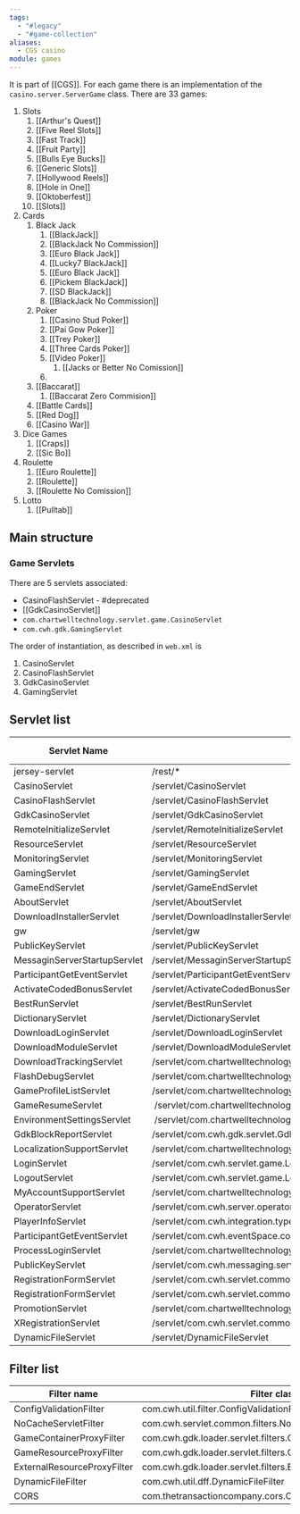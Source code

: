 ```yaml
---
tags:
  - "#legacy"
  - "#game-collection"
aliases:
  - CGS casino
module: games
---
```


It is part of [[CGS]]. 
For each game there is an implementation of the `casino.server.ServerGame` class.
There are 33 games:
1. Slots
	1. [[Arthur's Quest]]
	2. [[Five Reel Slots]]
	3. [[Fast Track]]
	4. [[Fruit Party]]
	5. [[Bulls Eye Bucks]]
	6. [[Generic Slots]]
	7. [[Hollywood Reels]]
	8. [[Hole in One]]
	9. [[Oktoberfest]]
	10. [[Slots]]
2. Cards
	1. Black Jack
		1. [[BlackJack]]
		2. [[BlackJack No Commission]]
		3. [[Euro Black Jack]]
		4. [[Lucky7 BlackJack]]
		5. [[Euro Black Jack]]
		6. [[Pickem BlackJack]]
		7. [[SD BlackJack]]
		8. [[BlackJack No Commission]]
	2. Poker
		1. [[Casino Stud Poker]]
		2. [[Pai Gow Poker]]
		3. [[Trey Poker]]
		4. [[Three Cards Poker]]
		5. [[Video Poker]]
			1. [[Jacks or Better No Comission]]
		6. 
	3. [[Baccarat]]
		1. [[Baccarat Zero Commision]]
	4. [[Battle Cards]]
	5. [[Red Dog]]
	6. [[Casino War]]
3. Dice Games
	1. [[Craps]]
	2. [[Sic Bo]]
4. Roulette
	1. [[Euro Roulette]]
	2. [[Roulette]]
	3. [[Roulette No Comission]]
5. Lotto
	1. [[Pulltab]]

## Main structure
### Game Servlets

There are 5 servlets associated:
- CasinoFlashServlet - #deprecated 
- [[GdkCasinoServlet]]
- `com.chartwelltechnology.servlet.game.CasinoServlet`
- `com.cwh.gdk.GamingServlet`


The order of instantiation, as described in `web.xml` is 
1. CasinoServlet
2. CasinoFlashServlet
3. GdkCasinoServlet
4. GamingServlet

## Servlet list

| Servlet Name                 | URL mapping                                                                  | Init order |
| ---------------------------- | ---------------------------------------------------------------------------- | ---------- |
| jersey-servlet               | /rest/*                                                                      | 1          |
| CasinoServlet                | /servlet/CasinoServlet                                                       | 1          |
| CasinoFlashServlet           | /servlet/CasinoFlashServlet                                                  | 2          |
| GdkCasinoServlet             | /servlet/GdkCasinoServlet                                                    | 3          |
| RemoteInitializeServlet      | /servlet/RemoteInitializeServlet                                             | 10         |
| ResourceServlet              | /servlet/ResourceServlet                                                     | 11         |
| MonitoringServlet            | /servlet/MonitoringServlet                                                   | 20         |
| GamingServlet                | /servlet/GamingServlet                                                       | 22         |
| GameEndServlet               | /servlet/GameEndServlet                                                      |            |
| AboutServlet                 | /servlet/AboutServlet                                                        |            |
| DownloadInstallerServlet     | /servlet/DownloadInstallerServlet                                            |            |
| gw                           | /servlet/gw                                                                  | 23         |
| PublicKeyServlet             | /servlet/PublicKeyServlet                                                    |            |
| MessaginServerStartupServlet | /servlet/MessaginServerStartupServlet                                        |            |
| ParticipantGetEventServlet   | /servlet/ParticipantGetEventServlet                                          |            |
| ActivateCodedBonusServlet    | /servlet/ActivateCodedBonusServlet                                           |            |
| BestRunServlet               | /servlet/BestRunServlet                                                      |            |
| DictionaryServlet            | /servlet/DictionaryServlet                                                   |            |
| DownloadLoginServlet         | /servlet/DownloadLoginServlet                                                |            |
| DownloadModuleServlet        | /servlet/DownloadModuleServlet                                               |            |
| DownloadTrackingServlet      | /servlet/com.chartwelltechnology.servlet.download.DownloadTrackingServlet    |            |
| FlashDebugServlet            | /servlet/com.chartwelltechnology.servlet.game.FlashDebugServlet              |            |
| GameProfileListServlet       | /servlet/com.chartwelltechnology.icd.GameProfileListServlet                  |            |
| GameResumeServlet            |  /servlet/com.chartwelltechnology.icd.GameResumeServlet                      |            |
| EnvironmentSettingsServlet   |  /servlet/com.chartwelltechnology.icd.EnvironmentSettingsServlet             |            |
| GdkBlockReportServlet        | /servlet/com.cwh.gdk.servlet.GdkBlockReportServlet                           |            |
| LocalizationSupportServlet   | /servlet/com.chartwelltechnology.icd.LocalizationSupportServlet              |            |
| LoginServlet                 | /servlet/com.cwh.servlet.game.LoginServlet                                   |            |
| LogoutServlet                | /servlet/com.cwh.servlet.game.LogoutServlet                                  |            |
| MyAccountSupportServlet      | /servlet/com.chartwelltechnology.servlet.myaccount.MyAccountSupportServlet   |            |
| OperatorServlet              | /servlet/com.cwh.server.operator.OperatorServlet                             |            |
| PlayerInfoServlet            | /servlet/com.cwh.integration.type3.servlet.PlayerInfoServlet                 |            |
| ParticipantGetEventServlet   | /servlet/com.cwh.eventSpace.community.participant.ParticipantGetEventServlet |            |
| ProcessLoginServlet          | /servlet/com.chartwelltechnology.icd.ProcessLoginServlet                     |            |
| PublicKeyServlet             | /servlet/com.cwh.messaging.server.PublicKeyServlet                           |            |
| RegistrationFormServlet      | /servlet/com.cwh.servlet.common.utc.RegistrationFormServlet                  |            |
| RegistrationFormServlet      | /servlet/com.cwh.servlet.common.utc.RegistrationFormServlet                  |            |
| PromotionServlet             | /servlet/com.chartwelltechnology.servlet.progressivejackpot.PromotionServlet |            |
| XRegistrationServlet         | /servlet/com.cwh.servlet.common.utc.XRegistrationServlet                     |            |
| DynamicFileServlet           | /servlet/DynamicFileServlet                                                  |            |
## Filter list

| Filter name                 | Filter class                                                   | Mapping |
| --------------------------- | -------------------------------------------------------------- | ------- |
| ConfigValidationFilter      | com.cwh.util.filter.ConfigValidationFilter                     |         |
| NoCacheServletFilter        | com.cwh.servlet.common.filters.NoCacheServletFilter            |         |
| GameContainerProxyFilter    | com.cwh.gdk.loader.servlet.filters.GameContainerProxyFilter    |         |
| GameResourceProxyFilter     | com.cwh.gdk.loader.servlet.filters.GameResourceProxyFilter     |         |
| ExternalResourceProxyFilter | com.cwh.gdk.loader.servlet.filters.ExternalResourceProxyFilter |         |
| DynamicFileFilter           | com.cwh.util.dff.DynamicFileFilter                             |         |
| CORS                        | com.thetransactioncompany.cors.CORSFilter                      |         |
